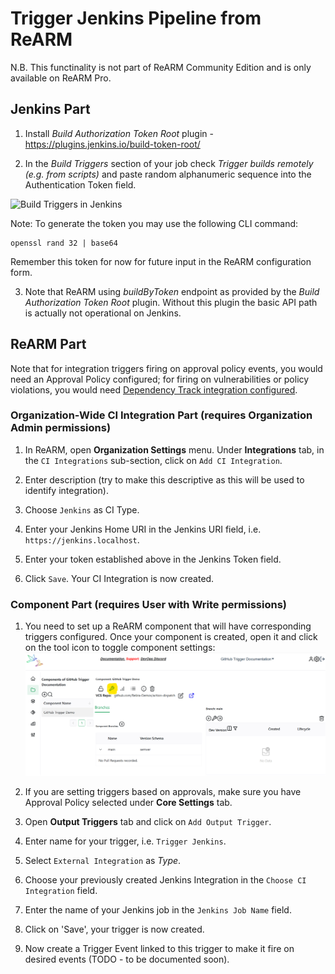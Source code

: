 # Trigger Jenkins Pipeline from ReARM

N.B. This functinality is not part of ReARM Community Edition and is only available on ReARM Pro.

## Jenkins Part

1. Install *Build Authorization Token Root* plugin - https://plugins.jenkins.io/build-token-root/

2. In the *Build Triggers* section of your job check *Trigger builds remotely (e.g. from scripts)* and paste random alphanumeric sequence into the Authentication Token field. 

![Build Triggers in Jenkins](https://d7ge14utcyki8.cloudfront.net/documentation/jenkins_remote_build.png)

Note: To generate the token you may use the following CLI command:

```
openssl rand 32 | base64
```

Remember this token for now for future input in the ReARM configuration form.

3. Note that ReARM using *buildByToken* endpoint as provided by the *Build Authorization Token Root* plugin. Without this plugin the basic API path is actually not operational on Jenkins.

## ReARM Part

Note that for integration triggers firing on approval policy events, you would need an Approval Policy configured; for firing on vulnerabilities or policy violations, you would need [Dependency Track integration configured](./dtrack).

### Organization-Wide CI Integration Part (requires Organization Admin permissions)

1. In ReARM, open **Organization Settings** menu. Under **Integrations** tab, in the `CI Integrations` sub-section, click on `Add CI Integration`.

2. Enter description (try to make this descriptive as this will be used to identify integration).

3. Choose `Jenkins` as CI Type. 

4. Enter your Jenkins Home URI in the Jenkins URI field, i.e. `https://jenkins.localhost`.

5. Enter your token established above in the Jenkins Token field.

6. Click `Save`. Your CI Integration is now created.

### Component Part (requires User with Write permissions)

1. You need to set up a ReARM component that will have corresponding triggers configured. Once your component is created, open it and click on the tool icon to toggle component settings:
![Toggle Component Settings in ReARM UI](images/component-settings-icon.png)

2. If you are setting triggers based on approvals, make sure you have Approval Policy selected under **Core Settings** tab.

4. Open **Output Triggers** tab and click on `Add Output Trigger`.

5. Enter name for your trigger, i.e. `Trigger Jenkins`.

6. Select `External Integration` as *Type*.

7. Choose your previously created Jenkins Integration in the `Choose CI Integration` field.

8. Enter the name of your Jenkins job in the `Jenkins Job Name` field.

9. Click on 'Save', your trigger is now created.

10. Now create a Trigger Event linked to this trigger to make it fire on desired events (TODO - to be documented soon).